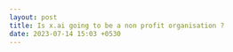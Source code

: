 ```yaml
---
layout: post
title: Is x.ai going to be a non profit organisation ?
date: 2023-07-14 15:03 +0530
---
```

